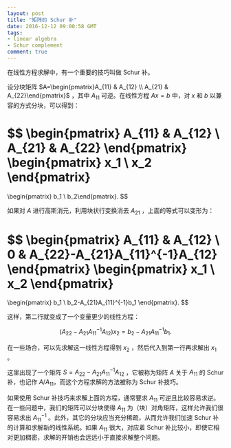 ```yaml
---
layout: post
title: "矩阵的 Schur 补"
date: 2016-12-12 09:00:58 GMT
tags:
- linear algebra
- Schur complement
comment: true
---
```

在线性方程求解中，有一个重要的技巧叫做 Schur 补。

设分块矩阵 $A=\begin{pmatrix}A_{11}  &  A_{12} \\  A_{21} & A_{22}\end{pmatrix}$ ，其中 $A_{11}$ 可逆。在线性方程 $Ax=b$ 中，对 $x$ 和 $b$ 以兼容的方式分块，可以得到：

$$
\begin{pmatrix}
A_{11} & A_{12} \\
A_{21} & A_{22}
\end{pmatrix}
\begin{pmatrix}
x_1 \\
x_2
\end{pmatrix}
=
\begin{pmatrix}
b_1 \\
b_2\end{pmatrix}.
$$

如果对 $A$ 进行高斯消元，利用块状行变换消去 $A_{21}$ ，上面的等式可以变形为：

$$
\begin{pmatrix}
A_{11} & A_{12} \\
0 & A_{22}-A_{21}A_{11}^{-1}A_{12}
\end{pmatrix}
\begin{pmatrix}
x_1 \\
x_2
\end{pmatrix}
=
\begin{pmatrix}
b_1 \\
b_2-A_{21}A_{11}^{-1}b_1
\end{pmatrix}.
$$

这样，第二行就变成了一个变量更少的线性方程：

$$
(A_{22}-A_{21}A_{11}^{-1}A_{12})x_2 = b_2- A_{21}A_{11}^{-1}b_1.
$$

在一些场合，可以先求解这一线性方程得到 $x_2$ ，然后代入到第一行再求解出 $x_1$ 。

这里出现了一个矩阵 $S = A_{22}-A_{21}A_{11}^{-1}A_{12}$ ，它被称为矩阵 $A$ 关于 $A_{11}$ 的 Schur 补，也记作 $A/A_{11}$，而这个方程求解的方法被称为 Schur 补技巧。

如果使用 Schur 补技巧来求解上面的方程，通常要求 $A_{11}$ 可逆且比较容易求逆。在一些问题中，我们的矩阵可以分块使得 $A_{11}$ 为（块）对角矩阵，这样允许我们很容易求出 $A_{11}^{-1}$ 。此外，其它的分块应当充分稀疏，从而允许我们加速 Schur 补的计算和求解新的线性系统。如果 $A_{11}$ 很大，对应着 Schur 补比较小，即使它相对更加稠密，求解的开销也会远远小于直接求解整个问题。
